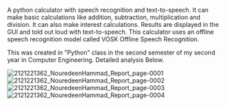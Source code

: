 A python calculator with speech recognition and text-to-speech. 
It can make basic calculations like addition, subtraction, multiplication and division.
It can also make interest calculations.
Results are displayed in the GUI and told out loud with text-to-speech.
This calculator uses an offline speech recognition model called VOSK Offline Speech Recognition. 

This was created in "Python" class in the second semester of my second year in Computer Engineering. Detailed analysis Below.

![2121221362_NouredeenHammad_Report_page-0001](https://github.com/NouredeenM17/speech-recognition-calculator/assets/107249282/3446f898-2213-41f5-8618-08962b948be0)
![2121221362_NouredeenHammad_Report_page-0002](https://github.com/NouredeenM17/speech-recognition-calculator/assets/107249282/35bfd63c-e561-4b80-875d-d82a309f08ee)
![2121221362_NouredeenHammad_Report_page-0003](https://github.com/NouredeenM17/speech-recognition-calculator/assets/107249282/1363fa16-847d-4f1f-a780-d3e288af6d47)
![2121221362_NouredeenHammad_Report_page-0004](https://github.com/NouredeenM17/speech-recognition-calculator/assets/107249282/5dde16b7-8119-4a6d-975e-36e45571ea49)
